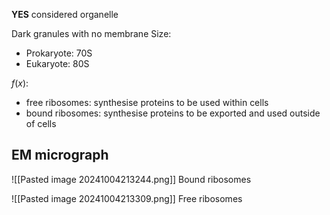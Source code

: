 **YES** considered organelle

Dark granules with no membrane
Size:
- Prokaryote: 70S
- Eukaryote: 80S

$f(x)$:
- free ribosomes: synthesise proteins to be used within cells
- bound ribosomes: synthesise proteins to be exported and used outside of cells
## EM micrograph
![[Pasted image 20241004213244.png]]
Bound ribosomes

![[Pasted image 20241004213309.png]]
Free ribosomes